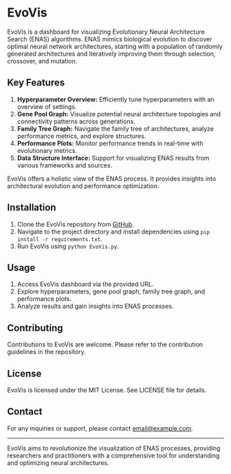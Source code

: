 # EvoVis

EvoVis is a dashboard for visualizing Evolutionary Neural Architecture Search (ENAS) algorithms. ENAS mimics biological evolution to discover optimal neural network architectures, starting with a population of randomly generated architectures and iteratively improving them through selection, crossover, and mutation.

## Key Features

1. **Hyperparameter Overview:** Efficiently tune hyperparameters with an overview of settings.
2. **Gene Pool Graph:** Visualize potential neural architecture topologies and connectivity patterns across generations.
3. **Family Tree Graph:** Navigate the family tree of architectures, analyze performance metrics, and explore structures.
4. **Performance Plots:** Monitor performance trends in real-time with evolutionary metrics.
5. **Data Structure Interface:** Support for visualizing ENAS results from various frameworks and sources.

EvoVis offers a holistic view of the ENAS process. It provides insights into architectural evolution and performance optimization.

## Installation

1. Clone the EvoVis repository from [GitHub](https://github.com/leadang42/EvoNAS-Dashboard.git).
2. Navigate to the project directory and install dependencies using `pip install -r requirements.txt`.
3. Run EvoVis using `python EvoVis.py`.

## Usage

1. Access EvoVis dashboard via the provided URL.
2. Explore hyperparameters, gene pool graph, family tree graph, and performance plots.
3. Analyze results and gain insights into ENAS processes.

## Contributing

Contributions to EvoVis are welcome. Please refer to the contribution guidelines in the repository.

## License

EvoVis is licensed under the MIT License. See LICENSE file for details.

## Contact

For any inquiries or support, please contact [email@example.com](mailto:email@example.com).

---

EvoVis aims to revolutionize the visualization of ENAS processes, providing researchers and practitioners with a comprehensive tool for understanding and optimizing neural architectures.
